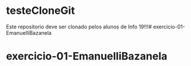# testeCloneGit
Este repositorio deve ser clonado pelos alunos de Info 19!!!# exercicio-01-EmanuelliBazanela
# exercicio-01-EmanuelliBazanela
